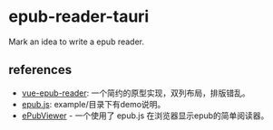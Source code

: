 # epub-reader-tauri
Mark an idea to write a epub reader.

## references
- [vue-epub-reader](https://github.com/lyh-create/vue-epub-reader): 一个简约的原型实现，双列布局，排版错乱。
- [epub.js](https://github.com/futurepress/epub.js): example/目录下有demo说明。
- [ePubViewer](https://github.com/pgaskin/ePubViewer) - 一个使用了 epub.js 在浏览器显示epub的简单阅读器。

